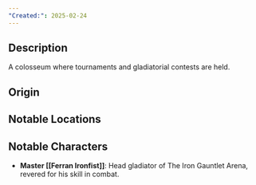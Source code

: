 ```yaml
---
"Created:": 2025-02-24
---
```

## **Description**

A colosseum where tournaments and gladiatorial contests are held.

## **Origin**

## **Notable Locations**

## **Notable Characters**


- **Master [[Ferran Ironfist]]**: Head gladiator of The Iron Gauntlet Arena, revered for his skill in combat.